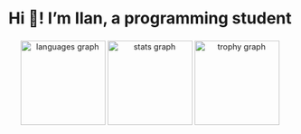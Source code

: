 <h1 align="center">Hi 👋! I’m Ilan, a programming student</h1>

###

<div align="center">
  <img src="https://github-readme-stats.vercel.app/api/top-langs?username=IlanLP&locale=en&hide_title=false&layout=compact&card_width=320&langs_count=4&theme=dark&hide_border=false&custom_title=My%20Main%20Programming%20Languages" height="150" alt="languages graph"  />
  <img src="https://github-readme-stats.vercel.app/api?username=IlanLP&hide_title=false&hide_rank=false&show_icons=true&include_all_commits=true&count_private=true&disable_animations=false&theme=dark&locale=en&hide_border=false&custom_title=My%20GitHub%20Stats" height="150" alt="stats graph"  />
  <img src="https://github-profile-trophy.vercel.app?username=IlanLP&theme=dark_lover" height="150" alt="trophy graph"  />
</div>

###

<br clear="both">

###
